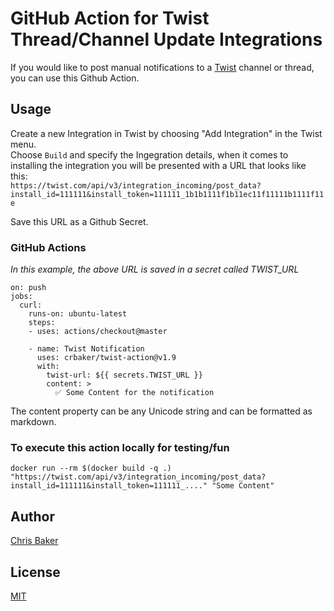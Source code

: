 # GitHub Action for Twist Thread/Channel Update Integrations

If you would like to post manual notifications to a [Twist](https://twist.com/) channel or thread, you can use this Github Action.

## Usage
Create a new Integration in Twist by choosing "Add Integration" in the Twist menu. \
Choose `Build` and specify the Ingegration details, when it comes to installing the integration you will be presented with a URL that looks like this:\
`https://twist.com/api/v3/integration_incoming/post_data?install_id=111111&install_token=111111_1b1b1111f1b11ec11f11111b1111f11e`

Save this URL as a Github Secret.


### GitHub Actions
_In this example, the above URL is saved in a secret called TWIST_URL_
```
on: push
jobs:
  curl:
    runs-on: ubuntu-latest
    steps:
    - uses: actions/checkout@master

    - name: Twist Notification
      uses: crbaker/twist-action@v1.9
      with:
        twist-url: ${{ secrets.TWIST_URL }}
        content: >
          ✅ Some Content for the notification
```

The content property can be any Unicode string and can be formatted as markdown.

### To execute this action locally for testing/fun
```
docker run --rm $(docker build -q .) "https://twist.com/api/v3/integration_incoming/post_data?install_id=111111&install_token=111111_...." "Some Content"
```

## Author
[Chris Baker](https://github.com/crbaker)

## License
[MIT](https://wei.mit-license.org)
